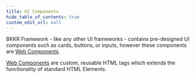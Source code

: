 ```yaml
---
title: UI Components
hide_table_of_contents: true
custom_edit_url: null
---
```


<div className="mb-5">
    <p className="lead">
        BKKR Framework - like any other UI frameworks - contains pre-designed UI components such as cards, buttons, or
        inputs, however these components are <a href="https://www.webcomponents.org/introduction" target="_blank">Web
            Components</a>.
    </p>
    <p className="lead">
        <a href="https://www.webcomponents.org/introduction" target="_blank">Web Components</a> are custom, reusable
        HTML
        tags which extends the functionality of standard HTML Elements.
    </p>
</div>
